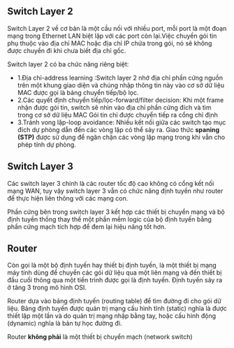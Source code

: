 ## Switch Layer 2

Switch Layer 2 về cơ bản là một cầu nối với nhiều port, mỗi port là một đoạn mạng trong Ethernet LAN biệt lập với các port còn lại.Việc chuyền gói tin phụ thuộc vào địa chỉ MAC hoặc địa chỉ IP chứa trong gói, nó sẽ không được chuyền đi khi chưa biết địa chỉ gốc.

Switch layer 2 có ba chức năng riêng biệt:
- 1.Địa chỉ-address learning :Switch layer 2 nhớ địa chỉ phần cứng nguồn trên một khung giao diện và chúng nhập thông tin này vào cơ sở dữ liệu MAC được gọi là bảng chuyển tiếp/bộ lọc.
- 2.Các quyết định chuyển tiếp/lọc-forward/filter decision: Khi một frame nhận được gói tin, switch sẽ nhìn vào địa chỉ phần cứng đích và tìm trong cơ sở dữ liệu MAC Gói tin chỉ được chuyển tiếp ra cổng chỉ định
- 3.Tránh vong lặp-loop avoidance: Nhiều kết nối giữa các switch tạo mục đích dự phòng dẫn đến các vòng lặp có thể sảy ra. Giao thức **spaning (STP)** được sử dụng để ngăn chặn các vòng lặp mạng trong khi vẫn cho phép tính dự phòng.

## Switch Layer 3

Các switch layer 3 chính là các router tốc độ cao không có cổng kết nối mạng WAN, tuy vậy switch layer 3 vẫn có chức năng định tuyến như router để thực hiện liên thông với các mạng con.

Phần cứng bên trong  switch layer 3 kết hợp các thiết bị chuyển mạng và bộ định tuyền thống thay thế một phần mềm logic của bộ định tuyến bằng phần cứng mạch tích hợp để đem lại hiệu năng tốt hơn.

## Router

Còn gọi là một bộ định tuyến hay thiết bị định tuyến, là một thiết bị mạng máy tính dùng để chuyển các gói dữ liệu qua một liên mạng và đến thiết bị đầu cuối thông qua một tiến trình được gọi là định tuyến. Định tuyến sảy ra ở tâng 3 trong mô hình OSI.

Router dựa vào bảng định tuyến (routing table) để tìm đường đi cho gói dữ liệu. Bảng định tuyến được quản trị mạng cấu hình tĩnh (static) nghĩa là được thiết lập một lần và do quản trị mạng nhập bằng tay, hoặc cấu hình động (dynamic) nghĩa là bản tự học đường đi.

Router **không phải** là một thiết bị chuyển mạch (network switch)
